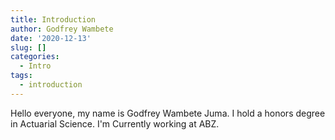 ```yaml
---
title: Introduction
author: Godfrey Wambete
date: '2020-12-13'
slug: []
categories:
  - Intro
tags:
  - introduction
---
```

Hello everyone, my name is Godfrey Wambete Juma. I hold a honors degree in Actuarial Science. I'm Currently working at ABZ.
